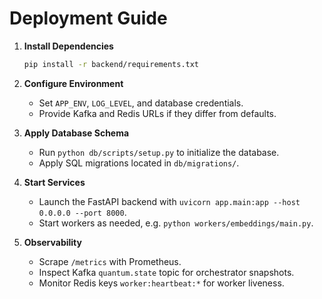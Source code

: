# Deployment Guide

1. **Install Dependencies**
   ```bash
   pip install -r backend/requirements.txt
   ```

2. **Configure Environment**
   - Set `APP_ENV`, `LOG_LEVEL`, and database credentials.
   - Provide Kafka and Redis URLs if they differ from defaults.

3. **Apply Database Schema**
   - Run `python db/scripts/setup.py` to initialize the database.
   - Apply SQL migrations located in `db/migrations/`.

4. **Start Services**
   - Launch the FastAPI backend with `uvicorn app.main:app --host 0.0.0.0 --port 8000`.
   - Start workers as needed, e.g. `python workers/embeddings/main.py`.

5. **Observability**
   - Scrape `/metrics` with Prometheus.
   - Inspect Kafka `quantum.state` topic for orchestrator snapshots.
   - Monitor Redis keys `worker:heartbeat:*` for worker liveness.
